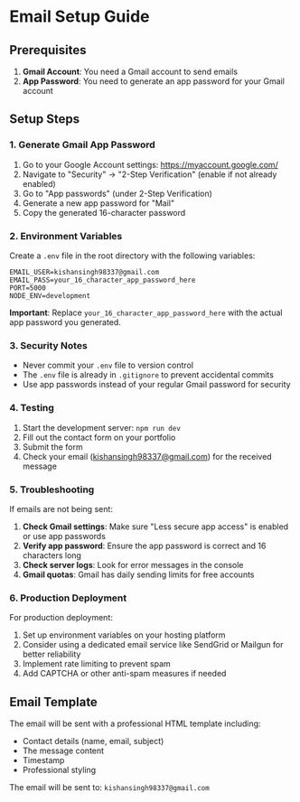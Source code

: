 # Email Setup Guide

## Prerequisites

1. **Gmail Account**: You need a Gmail account to send emails
2. **App Password**: You need to generate an app password for your Gmail account

## Setup Steps

### 1. Generate Gmail App Password

1. Go to your Google Account settings: https://myaccount.google.com/
2. Navigate to "Security" → "2-Step Verification" (enable if not already enabled)
3. Go to "App passwords" (under 2-Step Verification)
4. Generate a new app password for "Mail"
5. Copy the generated 16-character password

### 2. Environment Variables

Create a `.env` file in the root directory with the following variables:

```env
EMAIL_USER=kishansingh98337@gmail.com
EMAIL_PASS=your_16_character_app_password_here
PORT=5000
NODE_ENV=development
```

**Important**: Replace `your_16_character_app_password_here` with the actual app password you generated.

### 3. Security Notes

- Never commit your `.env` file to version control
- The `.env` file is already in `.gitignore` to prevent accidental commits
- Use app passwords instead of your regular Gmail password for security

### 4. Testing

1. Start the development server: `npm run dev`
2. Fill out the contact form on your portfolio
3. Submit the form
4. Check your email (kishansingh98337@gmail.com) for the received message

### 5. Troubleshooting

If emails are not being sent:

1. **Check Gmail settings**: Make sure "Less secure app access" is enabled or use app passwords
2. **Verify app password**: Ensure the app password is correct and 16 characters long
3. **Check server logs**: Look for error messages in the console
4. **Gmail quotas**: Gmail has daily sending limits for free accounts

### 6. Production Deployment

For production deployment:

1. Set up environment variables on your hosting platform
2. Consider using a dedicated email service like SendGrid or Mailgun for better reliability
3. Implement rate limiting to prevent spam
4. Add CAPTCHA or other anti-spam measures if needed

## Email Template

The email will be sent with a professional HTML template including:
- Contact details (name, email, subject)
- The message content
- Timestamp
- Professional styling

The email will be sent to: `kishansingh98337@gmail.com` 